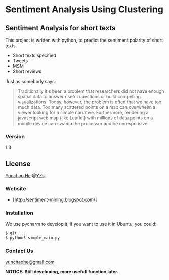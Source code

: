 # Sentiment Analysis Using Clustering
## Sentiment Analysis for short texts

This project is written with python, to predict the sentiment polarity of short texts.

  - Short texts specified
  - Tweets
  - MSM
  - Short reviews

Just as somebody says:
> Traditionally it's been a problem that researchers did not have enough spatial data to answer useful questions or build compelling visualizations. Today, however, the problem is often that we have too much data. Too many scattered points on a map can overwhelm a viewer looking for a simple narrative. Furthermore, rendering a javascript web map (like Leaflet) with millions of data points on a mobile device can swamp the processor and be unresponsive.

### Version
1.3


License
----

[Yunchao He] @[YZU]

### Website
* [http://sentiment-mining.blogspot.com/]

### Installation
We use pycharm to develop it, if you want to use it in Ubuntu, you could:

```sh
$ git ...
$ python3 simple_main.py
```
### Contact Us
yunchaohe@gmail.com

**NOTICE: Still developing, more usefull function later.**

[Yunchao He]: https://facebook.com/yunchao.h
[http://sentiment-mining.blogspot.com/]: http://sentiment-mining.blogspot.tw/
[YZU]: http://www.yzu.edu.tw/